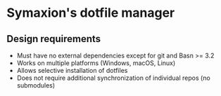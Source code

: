 # Symaxion's dotfile manager

## Design requirements

* Must have no external dependencies except for git and Basn >= 3.2
* Works on multiple platforms (Windows, macOS, Linux)
* Allows selective installation of dotfiles
* Does not require additional synchronization of individual repos (no submodules) 
